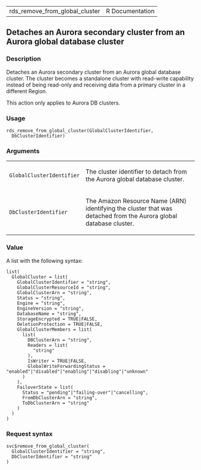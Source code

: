<table style="width: 100%;">
<tbody>
<tr class="odd">
<td>rds_remove_from_global_cluster</td>
<td style="text-align: right;">R Documentation</td>
</tr>
</tbody>
</table>

## Detaches an Aurora secondary cluster from an Aurora global database cluster

### Description

Detaches an Aurora secondary cluster from an Aurora global database
cluster. The cluster becomes a standalone cluster with read-write
capability instead of being read-only and receiving data from a primary
cluster in a different Region.

This action only applies to Aurora DB clusters.

### Usage

    rds_remove_from_global_cluster(GlobalClusterIdentifier,
      DbClusterIdentifier)

### Arguments

<table>
<colgroup>
<col style="width: 35%" />
<col style="width: 65%" />
</colgroup>
<tbody>
<tr class="odd">
<td><code
id="rds_remove_from_global_cluster_:_GlobalClusterIdentifier">GlobalClusterIdentifier</code></td>
<td><p>The cluster identifier to detach from the Aurora global database
cluster.</p></td>
</tr>
<tr class="even">
<td><code
id="rds_remove_from_global_cluster_:_DbClusterIdentifier">DbClusterIdentifier</code></td>
<td><p>The Amazon Resource Name (ARN) identifying the cluster that was
detached from the Aurora global database cluster.</p></td>
</tr>
</tbody>
</table>

### Value

A list with the following syntax:

    list(
      GlobalCluster = list(
        GlobalClusterIdentifier = "string",
        GlobalClusterResourceId = "string",
        GlobalClusterArn = "string",
        Status = "string",
        Engine = "string",
        EngineVersion = "string",
        DatabaseName = "string",
        StorageEncrypted = TRUE|FALSE,
        DeletionProtection = TRUE|FALSE,
        GlobalClusterMembers = list(
          list(
            DBClusterArn = "string",
            Readers = list(
              "string"
            ),
            IsWriter = TRUE|FALSE,
            GlobalWriteForwardingStatus = "enabled"|"disabled"|"enabling"|"disabling"|"unknown"
          )
        ),
        FailoverState = list(
          Status = "pending"|"failing-over"|"cancelling",
          FromDbClusterArn = "string",
          ToDbClusterArn = "string"
        )
      )
    )

### Request syntax

    svc$remove_from_global_cluster(
      GlobalClusterIdentifier = "string",
      DbClusterIdentifier = "string"
    )
